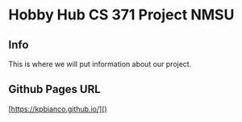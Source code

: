 # Hobby Hub CS 371 Project NMSU

## Info
This is where we will put information about our project.

## Github Pages URL
[https://kpbianco.github.io/]()